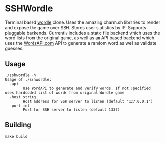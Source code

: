 # SSHWordle
Terminal based [wordle](https://www.powerlanguage.co.uk/wordle/) clone. Uses the amazing charm.sh 
libraries to render and expose the game over SSH. Stores  user statistics by IP. Supports 
pluggable backends. Currently includes a static file backend which uses the word lists from 
the original game, as well as an API based backend which uses the [WordsAPI.com](https://www.wordsapi.com/)
API to generate a random word as well as validate guesses.

## Usage
```shell
./sshwordle -h
Usage of ./sshwordle:
  -api
    	Use WordAPI to generate and verify words. If not specified uses hardcoded list of words from original Wordle game
  -host string
    	Host address for SSH server to listen (default "127.0.0.1")
  -port int
    	Port for SSH server to listen (default 1337)

```

## Building
```shell
make build
```
